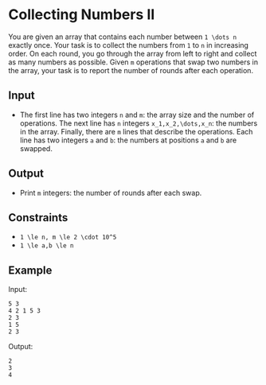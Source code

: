 # Collecting Numbers II 

You are given an array that contains each number between ```1 \dots n``` exactly once. Your task is to collect the numbers from ```1``` to ```n``` in increasing order.
On each round, you go through the array from left to right and collect as many numbers as possible.
Given ```m``` operations that swap two numbers in the array, your task is to report the number of rounds after each operation.
## Input
- The first line has two integers ```n``` and ```m```: the array size and the number of operations.
The next line has ```n``` integers ```x_1,x_2,\dots,x_n```: the numbers in the array.
Finally, there are ```m``` lines that describe the operations. Each line has two integers ```a``` and ```b```: the numbers at positions ```a``` and ```b``` are swapped.
## Output
- Print ```m``` integers: the number of rounds after each swap.
## Constraints

- ```1 \le n, m \le 2 \cdot 10^5```
- ```1 \le a,b \le n```

## Example
Input:
```
5 3
4 2 1 5 3
2 3
1 5
2 3
```

Output:
```
2
3
4
```

